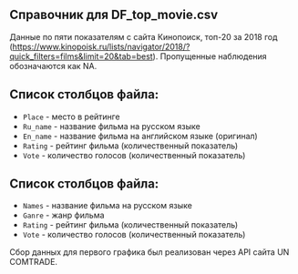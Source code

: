 ## Справочник для **DF_top_movie.csv**

Данные по пяти показателям с сайта Кинопоиск, топ-20 за 2018 год (https://www.kinopoisk.ru/lists/navigator/2018/?quick_filters=films&limit=20&tab=best). Пропущенные наблюдения обозначаются как NA. 

## Список столбцов файла:
* ```Place``` - место в рейтинге
* ```Ru_name``` - название фильма на русском языке
* ```En_name``` - название фильма на английском языке (оригинал)
* ```Rating``` - рейтинг фильма (количественный показатель)
* ```Vote``` - количество голосов (количественный показатель)


## Список столбцов файла:
* ```Names``` - название фильма на русском языке
* ```Ganre``` - жанр фильма
* ```Rating``` - рейтинг фильма (количественный показатель)
* ```Vote``` - количество голосов (количественный показатель)

Сбор данных для первого графика был реализован через API сайта UN COMTRADE.